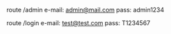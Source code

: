 route /admin
e-mail: admin@mail.com
pass: admin1234

route /login
e-mail: test@test.com
pass: T1234567